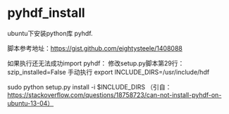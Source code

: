 # pyhdf_install
ubuntu下安装python库 pyhdf.

脚本参考地址：https://gist.github.com/eightysteele/1408088



如果执行还无法成功import pyhdf：
修改setup.py脚本第29行：
szip_installed=False
手动执行
export INCLUDE_DIRS=/usr/include/hdf

sudo python setup.py install -i $INCLUDE_DIRS
（引自：https://stackoverflow.com/questions/18758723/can-not-install-pyhdf-on-ubuntu-13-04）


